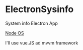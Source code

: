 # ElectronSysinfo
System info Electron App

[Node OS](https://nodejs.org/api/os.html)

I'll use vue.JS ad mvvm framework
